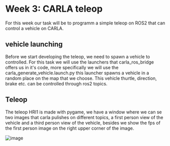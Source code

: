 # Week 3: CARLA teleop

For this week our task will be to programm a simple teleop on ROS2 that can control a vehicle on CARLA. 

## vehicle launching
Before we start developing the teleop, we need to spawn a vehicle to controlled. For this task we will use the launchers that carla_ros_bridge offers us in it's code, more specifically we will use the carla_generate_vehicle.launch.py this launcher spawns a vehicle in a random place on the map that we choose. This vehicle thurtle, direction, brake etc. can be controlled through ros2 topics.

## Teleop
The teleop HRI1 is made with pygame, we have a window where we can se two images that carla pulishes on different topics, a first person view of the vehicle and a third person view of the vehicle, besides we show the fps of the first person image on the right upper corner of the image.

![image](https://user-images.githubusercontent.com/78978326/216432598-d1e4df06-263d-45c1-b9a6-43b811c0a596.png)




